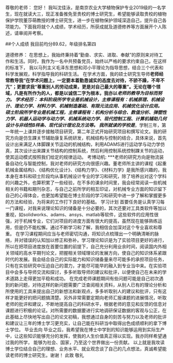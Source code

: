 
尊敬的老师：
您好！
    我叫沈佳泳，是南京农业大学植物保护专业2019级的一名学生，现在就读大三，现正准备推免至贵校的博士研究生，希望能够读取贵校的植物保护学院董莎萌教授的博士研究生，进一步在植物保护领域深造自己，提升自己各项能力。下面我将就个人成绩，学术经历，所获成就及道德修养等方面展开个人陈述，请审阅并考察。
    
##个人成绩
     我目前均分89.62，年级排名第四



道德修养：
在思想上，我始终秉持着“勤奋、求实、进取、奉献”的原则来对待工作和生活。同时，我作为一名中共预备党员，始终以严格的要求约束自己，在这样的标准下， 我以马列主义毛泽东思想和邓小平理论为指导思想，结合三个代表和科学发展观，科学指导我的科研生活。
在学术方面，我的硕士研究生导师**老师经常教导我“在学术问题上，一定要本着勤恳诚实的态度去对待，不骄不躁，不卑不亢”；更要求我“尊重别人的劳动成果，更是对自己最大的尊重”。无论在哪个领域，凡是有所作为的人，都是以诚信二字为根本，我亦以*老师的教导为目标而努力。
学术经历：
本科阶段所学专业是机械设计，主修课程有：机械原理、机械设计、理论力学、材料力学、机械制造基础、有限元法应用、机械优化设计应用。
硕士阶段所学专业是机械工程，主修课程有：机构分析与综合、数值分析、弹塑性力学、机器人运动学与动力学、机械系统动力学、现代控制工程、计算机辅助几何设计与非线性B样条、现代设计理论及方法等。
我所就读的学校是***，学制三年，第一年统一上课并逐步接触项目研究，第二年正式开始研究项目和撰写论文。我的研究方向是仿生踝关节辅助康复系统研发，机械结构与控制的结合，具体来说，首先设计出来满足人体脚踝关节运动的机械结构，利用ADAMS进行运动学与动力学仿真，其次设计出来踝关节结构的控制系统，然后利用控制系统控制踝关节的运动，使其运动模式按照我们给定的规律运动。
考博动机:
***老师的研究方向是物流装备自动化与智能控制，我对老师的研究方向很感兴趣。董老师所主讲的课程《起重机械金属结构》、《结构优化设计》、《结构力学》、《材料力学》是我所感兴趣的，我本身在本科和硕士阶段均从事机械设计专业的学习和研究，除了培养出对这个学科的兴趣之外，也算积累了一些经验，在不多的课余时间里，我会经常阅读一些机械相关的书籍和期刊杂志，与自己之前所学的相互印证，对机械专业方面的知识留下自己的心得体会，也更加希望能在博士阶段的学习和研究中进一步了解和掌握更多的方法和经验，为将来的工作打下良好的基础。
学习计划
首要任务是认真学习每一门课程，对我来说理论知识的储备是十分必要的，其次还要对工具类软件等加以重视，如solidworks、adams、ansys、matlab等软件，这些软件的应用性很强，对于机械专业，它们对项目的进度方面有很大的提高，虽然现在能够熟练运用，但是仍不能松懈。通过不断学习和了解，我相信会加深对这个专业喜欢和尊重。
在学习课程期间应当与老师密切沟通，将知识点梳理出一个明确清晰的脉络，并对错误的认知加以修正和弥补。学习理论知识是为了实验项目更好的进行，所以在把项目进度放在首要位置的前提下，自己充分利用业余时间，阅读国内外相关领域的高水平期刊论文，把握相关领域理论的发展方向，使自己的知识体系紧跟时代的发展。我会结合自己的实际能力和知识储备量来尽可能多的承担项目任务，只有在实验研究中压迫自己的潜力，才能尽可能早的融入到专业当中来。在实验项目中会多与导师交流和探讨，多多听取导师的建议和批评，以便使自己在未来的学术道路上走得更加平稳和成功。
在完成老师课题期间有些问题可能是自己初次遇到的新问题，对待这样的新问题需要广泛查阅相关资料，从别人已有的理论分析和所使用的工具来提出自己的新想法和新观点，多多听取别人的建议和批评，只有这样才能更好的把问题搞清楚。另外非常需要定期向老师汇报课题的进展情况，听取老师的批评和建议，不断地提高自己的科研水平，根据老师的意见和反馈的信息对课题进行积极的论证。对所需要的数据要进行实地调研保证数据的客观与公正，在此基础上尽快地写出自己的论文初稿，我想通过自身的刻苦与努力以及老师的批评和建议让三年的博士学习更充实，让自己能在科研当中取得出色成绩顺利的拿下博士学位。
毕业去向
毕业之后，我希望我在博士中学到的知识能够运用到实际生产中，让这些知识能够充分的发挥，使我的人生价值真正得以实现。我亦同样希望通过我的所学， 能够为社会、国家，乃至这个世界做出一份贡献。
以上就是我攻读博士学位结合自己的理想、业务水平、就业观念谈了自己的几点想法，真诚希望能读老师的博士研究生。谢谢！
此致
    敬礼


